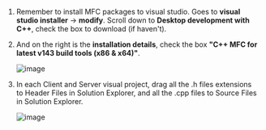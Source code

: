 1. Remember to install MFC packages to visual studio. Goes to **visual studio installer** -> **modify**. Scroll down to **Desktop development with C++**, check the box to download (if haven't).
2. And on the right is the **installation details**, check the box **"C++ MFC for latest v143 build tools (x86 & x64)"**.
   
   ![image](https://github.com/user-attachments/assets/43ca0bdc-af8a-4e6a-a110-105c5d75f176)
   
4. In each Client and Server visual project, drag all the .h files extensions to Header Files in Solution Explorer, and all the .cpp files to Source Files in Solution Explorer.
   
   ![image](https://github.com/user-attachments/assets/3c71a652-098a-485d-a361-a2ca168cba20)

